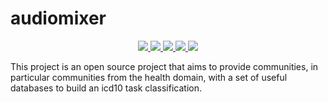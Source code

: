 # audiomixer

<p align="center">
    <a href="https://www.python.org/doc/" alt="Python 3.7">
        <img src="https://img.shields.io/badge/python-v3.7+-blue.svg" />
    </a>
    <a href="https://github.com/EDJINEDJA/icd10-db-4-icd10taskclassification/blob/main/License" alt="Licence">
        <img src="https://img.shields.io/badge/license-MIT-yellow.svg" />
    </a>
    <a href="https://github.com/EDJINEDJA/icd10-db-4-icd10taskclassification/commits/main" alt="Commits">
        <img src="https://img.shields.io/github/last-commit/mhaythornthwaite/Football_Prediction_Project/master" />
    </a>
    <a href="https://github.com/EDJINEDJA/icd10-db-4-icd10taskclassification" alt="Activity">
        <img src="https://img.shields.io/badge/contributions-welcome-orange.svg" />
    </a>
    <a href="https://github.com/EDJINEDJA/icd10-db-4-icd10taskclassification" alt="Web Status">
        <img src="https://img.shields.io/website?down_color=red&down_message=down&up_color=success&up_message=up&url=http%3A%2F%2Fmatthaythornthwaite.pythonanywhere.com%2F" />
    </a>
</p>

This project is an open source project that aims to provide communities, in particular communities from the health domain, with a set of useful databases to build an icd10 task classification.

